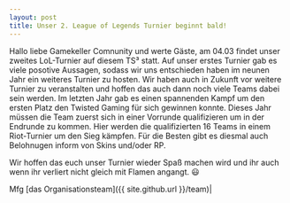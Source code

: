 ```yaml
---
layout: post
title: Unser 2. League of Legends Turnier beginnt bald!
---
```


Hallo liebe Gamekeller Comnunity und werte Gäste,
am 04.03 findet unser zweites LoL-Turnier auf diesem TS³ statt.
Auf unser erstes Turnier gab es viele posotive Aussagen, sodass
wir uns entschieden haben im neunen Jahr ein weiteres Turnier zu
hosten. Wir haben auch in Zukunft vor weitere Turnier zu 
veranstalten und hoffen das auch dann noch viele Teams dabei
sein werden. Im letzten Jahr gab es einen spannenden Kampf um 
den ersten Platz den Twisted Gaming für sich gewinnen konnte.
Dieses Jahr müssen die Team zuerst sich in einer Vorrunde 
qualifizieren um in der Endrunde zu kommen. Hier werden die 
qualifizierten 16 Teams in einem Riot-Turnier um den Sieg 
kämpfen. Für die Besten gibt es diesmal auch Belohnugen inform
von Skins und/oder RP. 

Wir hoffen das euch unser Turnier wieder Spaß machen wird und 
ihr auch wenn ihr verliert nicht gleich mit Flamen angangt. :smiley:

Mfg [das Organisationsteam]({{ site.github.url }}/team)|
